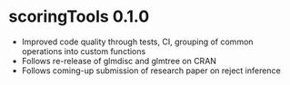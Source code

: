 # scoringTools 0.1.0

* Improved code quality through tests, CI, grouping of common operations into custom functions
* Follows re-release of glmdisc and glmtree on CRAN
* Follows coming-up submission of research paper on reject inference
